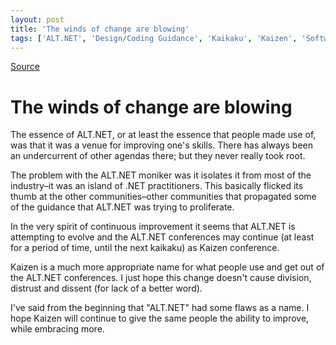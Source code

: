 ```yaml
---
layout: post
title: 'The winds of change are blowing'
tags: ['ALT.NET', 'Design/Coding Guidance', 'Kaikaku', 'Kaizen', 'Software Development', 'msmvps']
---
```

[Source](http://blogs.msmvps.com/peterritchie/2008/08/20/the-winds-of-change-are-blowing/ "Permalink to The winds of change are blowing")

# The winds of change are blowing

The essence of ALT.NET, or at least the essence that people made use of, was that it was a venue for improving one's skills. There has always been an undercurrent of other agendas there; but they never really took root. 

The problem with the ALT.NET moniker was it isolates it from most of the industry–it was an island of .NET practitioners. This basically flicked its thumb at the other communities–other communities that propagated some of the guidance that ALT.NET was trying to proliferate. 

In the very spirit of continuous improvement it seems that ALT.NET is attempting to evolve and the ALT.NET conferences may continue (at least for a period of time, until the next kaikaku) as Kaizen conference. 

Kaizen is a much more appropriate name for what people use and get out of the ALT.NET conferences. I just hope this change doesn't cause division, distrust and dissent (for lack of a better word). 

I've said from the beginning that "ALT.NET" had some flaws as a name. I hope Kaizen will continue to give the same people the ability to improve, while embracing more.


